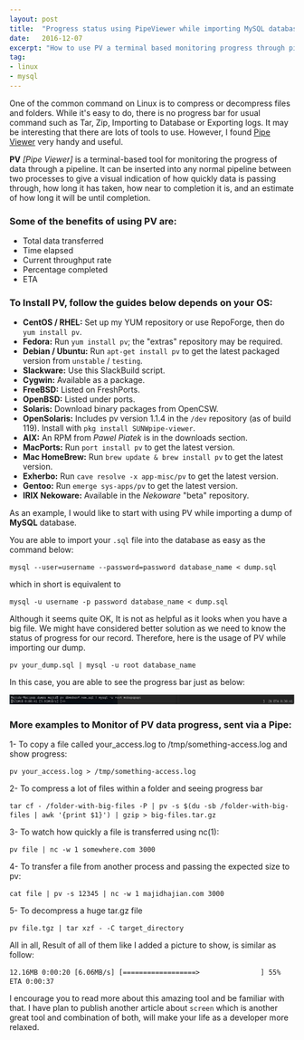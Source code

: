 ```yaml
---
layout: post
title:  "Progress status using PipeViewer while importing MySQL databases"
date:   2016-12-07
excerpt: "How to use PV a terminal based monitoring progress through pipeline while importing MySQL database"
tag:
- linux 
- mysql
---
```


One of the common command on Linux is to compress or decompress files and folders. While it's easy to do, there is no progress bar
for usual command such as Tar, Zip, Importing to Database or Exporting logs. It may be interesting that there are lots of tools to use. However, I found 
[Pipe Viewer](http://www.ivarch.com/programs/pv.shtml) very handy and useful. 

**PV** _[Pipe Viewer]_ is a terminal-based tool for monitoring 
the progress of data through a pipeline. It can be inserted into any normal pipeline between two processes to give a visual indication of 
how quickly data is passing through, how long it has taken, how near to completion it is, and an estimate of how long it will be until completion.

### Some of the benefits of using PV are:
- Total data transferred
- Time elapsed
- Current throughput rate
- Percentage completed
- ETA

### To Install PV, follow the guides below depends on your OS: 

* **CentOS / RHEL:**	Set up my YUM repository or use RepoForge, then do `yum install pv`.
* **Fedora:**	Run `yum install pv`; the "extras" repository may be required.
* **Debian / Ubuntu:**	Run `apt-get install pv` to get the latest packaged version from `unstable` / `testing`.
* **Slackware:**	Use this SlackBuild script.
* **Cygwin:**	Available as a package.
* **FreeBSD:** Listed on FreshPorts.
* **OpenBSD:** Listed under ports.
* **Solaris:** Download binary packages from OpenCSW.
* **OpenSolaris:**	Includes pv version 1.1.4 in the `/dev` repository (as of build 119). Install with `pkg install SUNWpipe-viewer`.
* **AIX:** An RPM from *Pawel Piatek* is in the downloads section.
* **MacPorts:**	Run `port install pv` to get the latest version. 
* **Mac HomeBrew:**	Run `brew update & brew install pv` to get the latest version. 
* **Exherbo:**	Run `cave resolve -x app-misc/pv` to get the latest version. 
* **Gentoo:**	Run `emerge sys-apps/pv` to get the latest version. 
* **IRIX Nekoware:**	Available in the *Nekoware* "beta" repository.

As an example, I would like to start with using PV while importing a dump of **MySQL** database. 

You are able to import your `.sql` file into the database as easy as the command below:

````
mysql --user=username --password=password database_name < dump.sql
````

which in short is equivalent to 

````
mysql -u username -p password database_name < dump.sql
````

Although it seems quite OK, It is not as helpful as it looks when you have a big file. 
We might have considered better solution as we need to know the status of progress for our 
record. Therefore, here is the usage of PV while importing our dump. 

````
pv your_dump.sql | mysql -u root database_name
````

In this case, you are able to see the progress bar just as below:

![PV Status Bar](/images/dec2016/pv-sample.jpg "Pipe Viewer example")

### More examples to Monitor of PV data progress, sent via a Pipe:

1- To copy a file called your_access.log to /tmp/something-access.log and show progress:

````
pv your_access.log > /tmp/something-access.log
````

2- To compress a lot of files within a folder and seeing progress bar

````
tar cf - /folder-with-big-files -P | pv -s $(du -sb /folder-with-big-files | awk '{print $1}') | gzip > big-files.tar.gz
````

3- To watch how quickly a file is transferred using nc(1):

````
pv file | nc -w 1 somewhere.com 3000
````

4- To transfer a file from another process and passing the expected size to pv:
   
````
cat file | pv -s 12345 | nc -w 1 majidhajian.com 3000
````

5- To decompress a huge tar.gz file

````
pv file.tgz | tar xzf - -C target_directory
````

All in all, Result of all of them like I added a picture to show, is similar as follow:

````
12.16MB 0:00:20 [6.06MB/s] [==================>               ] 55%  ETA 0:00:37
````

I encourage you to read more about this amazing tool and be familiar with that. I have plan to 
publish another article about `screen` which is another great tool and combination of both, will make your
life as a developer more relaxed. 


